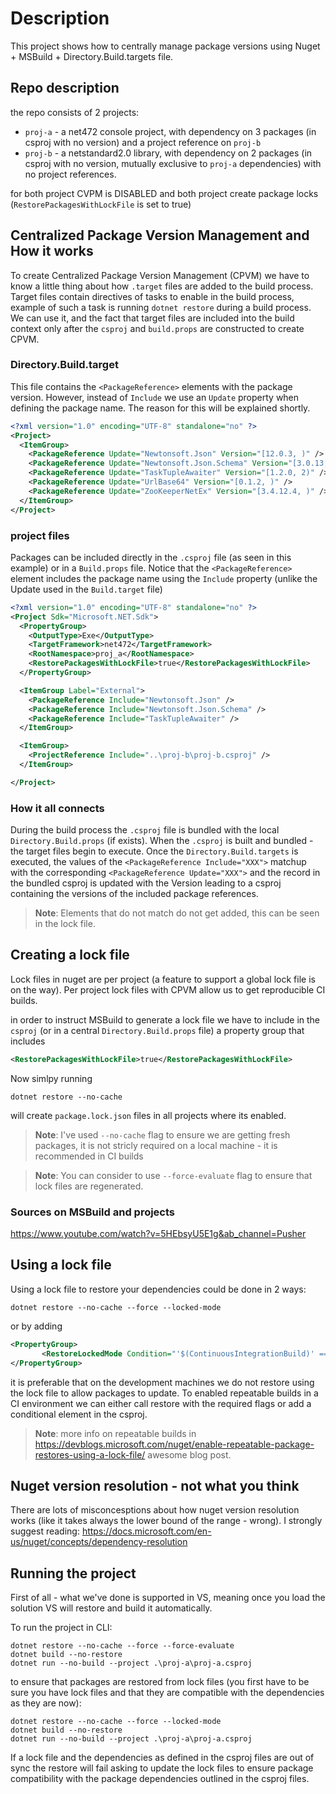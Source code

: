 # Description

This project shows how to centrally manage package versions using Nuget + MSBuild + Directory.Build.targets file.

## Repo description

the repo consists of 2 projects:

* `proj-a` - a net472 console project, with dependency on 3 packages (in csproj with no version) and a project reference on `proj-b`
* `proj-b` - a netstandard2.0 library, with dependency on 2 packages (in csproj with no version, mutually exclusive to `proj-a` dependencies) with no project references.

for both project CVPM is DISABLED and both project create package locks (`RestorePackagesWithLockFile` is set to true)

## Centralized Package Version Management and How it works

To create Centralized Package Version Management (CPVM) we have to know a little thing about how `.target` files are added to the build process.
Target files contain directives of tasks to enable in the build process, example of such a task is running `dotnet restore` during a build process.
We can use it, and the fact that target files are included into the build context only after the `csproj` and `build.props` are constructed to create CPVM.

### Directory.Build.target

This file contains the `<PackageReference>` elements with the package version. However, instead of `Include` we use an `Update` property when defining the package name. The reason for this will be explained shortly.

```xml
<?xml version="1.0" encoding="UTF-8" standalone="no" ?>
<Project>
  <ItemGroup>
    <PackageReference Update="Newtonsoft.Json" Version="[12.0.3, )" />
    <PackageReference Update="Newtonsoft.Json.Schema" Version="[3.0.13, )" />
    <PackageReference Update="TaskTupleAwaiter" Version="[1.2.0, 2)" />
    <PackageReference Update="UrlBase64" Version="[0.1.2, )" />
    <PackageReference Update="ZooKeeperNetEx" Version="[3.4.12.4, )" />
  </ItemGroup>
</Project>
```

### project files

Packages can be included directly in the `.csproj` file (as seen in this example) or in a `Build.props` file.
Notice that the `<PackageReference>` element includes the package name using the `Include` property (unlike the Update used in the `Build.target` file)
```xml
<?xml version="1.0" encoding="UTF-8" standalone="no" ?>
<Project Sdk="Microsoft.NET.Sdk">
  <PropertyGroup>
    <OutputType>Exe</OutputType>
    <TargetFramework>net472</TargetFramework>
    <RootNamespace>proj_a</RootNamespace>
    <RestorePackagesWithLockFile>true</RestorePackagesWithLockFile>
  </PropertyGroup>

  <ItemGroup Label="External">
    <PackageReference Include="Newtonsoft.Json" />
    <PackageReference Include="Newtonsoft.Json.Schema" />
    <PackageReference Include="TaskTupleAwaiter" />
  </ItemGroup>

  <ItemGroup>
    <ProjectReference Include="..\proj-b\proj-b.csproj" />
  </ItemGroup>

</Project>
```
### How it all connects

During the build process the `.csproj` file is bundled with the local `Directory.Build.props` (if exists).
When the `.csproj` is built and bundled - the target files begin to execute. 
Once the `Directory.Build.targets` is executed, the values of the `<PackageReference Include="XXX">` matchup with the corresponding `<PackageReference Update="XXX">`
and the record in the bundled csproj is updated with the Version leading to a csproj containing the versions of the included package references.

> **Note**: Elements that do not match do not get added, this can be seen in the lock file.

## Creating a lock file

Lock files in nuget are per project (a feature to support a global lock file is on the way).
Per project lock files with CPVM allow us to get reproducible CI builds.

in order to instruct MSBuild to generate a lock file we have to include in the `csproj` (or in a central `Directory.Build.props` file) a property group that includes

```xml
<RestorePackagesWithLockFile>true</RestorePackagesWithLockFile>
```

Now simlpy running
```cli
dotnet restore --no-cache
```
will create `package.lock.json` files in all projects where its enabled.

> **Note**: I've used `--no-cache` flag to ensure we are getting fresh packages, it is not stricly required on a local machine - it is recommended in CI builds  

> **Note**: You can consider to use `--force-evaluate` flag to ensure that lock files are regenerated.

### Sources on MSBuild and projects

https://www.youtube.com/watch?v=5HEbsyU5E1g&ab_channel=Pusher

## Using a lock file

Using a lock file to restore your dependencies could be done in 2 ways:

```cli
dotnet restore --no-cache --force --locked-mode
```

or by adding 

```xml
<PropertyGroup>
       <RestoreLockedMode Condition="'$(ContinuousIntegrationBuild)' == 'true'">true</RestoreLockedMode>
</PropertyGroup>
```

it is preferable that on the development machines we do not restore using the lock file to allow packages to update.
To enabled repeatable builds in a CI environment we can either call restore with the required flags or add a conditional element in the csproj.

> **Note**: more info on repeatable builds in https://devblogs.microsoft.com/nuget/enable-repeatable-package-restores-using-a-lock-file/ awesome blog post.

## Nuget version resolution - not what you think

There are lots of misconcesptions about how nuget version resolution works (like it takes always the lower bound of the range - wrong). I strongly suggest reading: https://docs.microsoft.com/en-us/nuget/concepts/dependency-resolution

## Running the project

First of all - what we've done is supported in VS, meaning once you load the solution VS will restore and build it automatically.

To run the project in CLI:

```cli
dotnet restore --no-cache --force --force-evaluate
dotnet build --no-restore
dotnet run --no-build --project .\proj-a\proj-a.csproj
```

to ensure that packages are restored from lock files (you first have to be sure you have lock files and that they are compatible with the dependencies as they are now):

```cli
dotnet restore --no-cache --force --locked-mode
dotnet build --no-restore
dotnet run --no-build --project .\proj-a\proj-a.csproj
```

If a lock file and the dependencies as defined in the csproj files are out of sync the restore will fail asking to update the lock files to ensure package compatibility with the package dependencies outlined in the csproj files.
